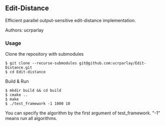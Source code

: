 ## Edit-Distance

Efficient parallel output-sensitive edit-distance implementation.

Authors: ucrparlay

### Usage

Clone the repository with submodules
```
$ git clone --recurse-submodules git@github.com:ucrparlay/Edit-Distance.git
$ cd Edit-distance
```

Build & Run
```
$ mkdir build && cd build
$ cmake ..
$ make
$ ./test_framework -1 1000 10
```

You can specify the algorithm by the first argument of test_framework. "-1" means run all algorithms.
